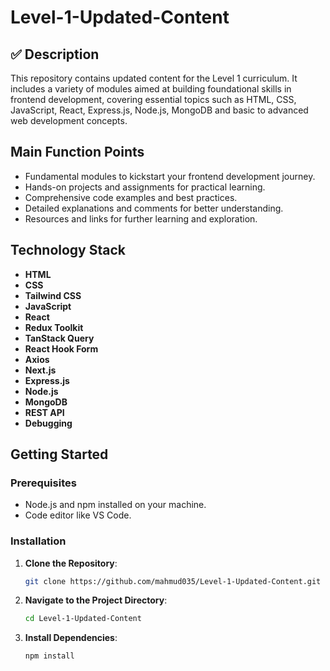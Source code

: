 # Level-1-Updated-Content

## ✅ Description

This repository contains updated content for the Level 1 curriculum. It includes a variety of modules aimed at building foundational skills in frontend development, covering essential topics such as HTML, CSS, JavaScript, React, Express.js, Node.js, MongoDB and basic to advanced web development concepts.

## Main Function Points

- Fundamental modules to kickstart your frontend development journey.
- Hands-on projects and assignments for practical learning.
- Comprehensive code examples and best practices.
- Detailed explanations and comments for better understanding.
- Resources and links for further learning and exploration.

## Technology Stack

- **HTML**
- **CSS**
- **Tailwind CSS**
- **JavaScript**
- **React**
- **Redux Toolkit**
- **TanStack Query**
- **React Hook Form**
- **Axios**
- **Next.js**
- **Express.js**
- **Node.js**
- **MongoDB**
- **REST API**
- **Debugging**

## Getting Started

### Prerequisites

- Node.js and npm installed on your machine.
- Code editor like VS Code.

### Installation

1. **Clone the Repository**:
   ```bash
   git clone https://github.com/mahmud035/Level-1-Updated-Content.git
   ```
2. **Navigate to the Project Directory**:
   ```bash
   cd Level-1-Updated-Content
   ```
3. **Install Dependencies**:
   ```bash
   npm install
   ```
